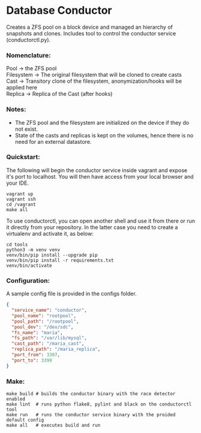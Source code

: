 # Database Conductor
Creates a ZFS pool on a block device and managed an hierarchy of snapshots and clones.
Includes tool to control the conductor service (conductorctl.py).

### Nomenclature:
Pool -> the ZFS pool  
Filesystem -> The original filesystem that will be cloned to create casts  
Cast -> Transitory clone of the filesystem, anonymization/hooks will be applied here  
Replica -> Replica of the Cast (after hooks)

### Notes:
* The ZFS pool and the filesystem are initialized on the device if they do not exist.
* State of the casts and replicas is kept on the volumes, hence there is no need for
an external datastore.

### Quickstart:
The following will begin the conductor service inside vagrant and expose it's port to
localhost. You will then have access from your local browser and your IDE.
```shell
vagrant up
vagrant ssh
cd /vagrant
make all
```

To use conductorctl, you can open another shell and use it from there or run it directly
from your repository. In the latter case you need to create a virtualenv and activate
it, as below:
```shell
cd tools
python3 -m venv venv
venv/bin/pip install --upgrade pip
venv/bin/pip install -r requirements.txt
venv/bin/activate
```

### Configuration:
A sample config file is provided in the configs folder.
```json
{
  "service_name": "conductor",
  "pool_name": "rootpool",
  "pool_path": "/rootpool",
  "pool_dev": "/dev/sdc",
  "fs_name": "maria",
  "fs_path": "/var/lib/mysql",
  "cast_path": "/maria_cast",
  "replica_path": "/maria_replica",
  "port_from": 3307,
  "port_to": 3399
}
```

### Make:
```shell
make build # builds the conductor binary with the race detector enabled
make lint  # runs python flake8, pylint and black on the conductorctl tool
make run   # runs the conductor service binary with the proided default config
make all   # executes build and run
```
